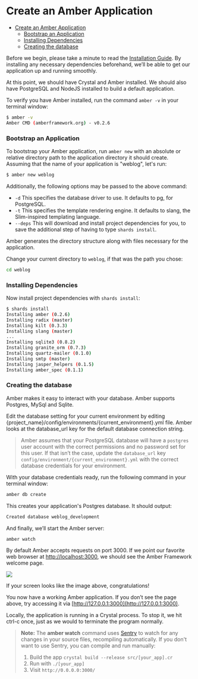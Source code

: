 # Create an Amber Application

- [Create an Amber Application](#create-an-amber-application)
    + [Bootstrap an Application](#bootstrap-an-application)
    + [Installing Dependencies](#installing-dependencies)
    + [Creating the database](#creating-the-database)

Before we begin, please take a minute to read the [Installation Guide](getting-started/Installation/README.md). By installing any necessary dependencies beforehand, we’ll be able to get our application up and running smoothly.

At this point, we should have Crystal and Amber installed. We should also have PostgreSQL and NodeJS installed to build a default application.

To verify you have Amber installed, run the command `amber -v` in your terminal window:

```bash
$ amber -v
Amber CMD (amberframework.org) - v0.2.6
```

### Bootstrap an Application

To bootstrap your Amber application, run `amber new` with an absolute or relative directory path to the application directory it should create. Assuming that the name of your application is "weblog", let's run:

```bash
$ amber new weblog
```

Additionally, the following options may be passed to the above command:

* `-d` This specifies the database driver to use. It defaults to pg, for PostgreSQL.
* `-t` This specifies the template rendering engine. It defaults to slang, the Slim-inspired templating language.
* `--deps` This will download and install project dependencies for you, to save the additional step of having to type `shards install`.


Amber generates the directory structure along with files necessary for the application.


Change your current directory to `weblog`, if that was the path you chose:

```bash
cd weblog
```

### Installing Dependencies

Now install project dependencies with `shards install`:

```bash
$ shards install
Installing amber (0.2.6)
Installing radix (master)
Installing kilt (0.3.3)
Installing slang (master)
...
Installing sqlite3 (0.8.2)
Installing granite_orm (0.7.3)
Installing quartz-mailer (0.1.0)
Installing smtp (master)
Installing jasper_helpers (0.1.5)
Installing amber_spec (0.1.1)
```

### Creating the database

Amber makes it easy to interact with your database. Amber supports Postgres, MySql and Sqlite.

Edit the database setting for your current environment by editing {project_name}/config/environments/{current_environment}.yml file. Amber looks at the database_url key for the default database connection string.

> Amber assumes that your PostgreSQL database will have a `postgres` user account with the correct permissions and no password set for this user. If that isn’t the case, update the `database_url` key `config/environment/{current_environment}.yml` with the correct database credentials for your environment.

With your database credentials ready, run the following command in your terminal window:

```bash
amber db create
```

This creates your application's Postgres database. It should output:

```bash
Created database weblog_development
```

And finally, we’ll start the Amber server:

```bash
amber watch
```

By default Amber accepts requests on port 3000. If we point our favorite web browser at [http://localhost:3000](http://localhost:3000), we should see the Amber Framework welcome page.

![](https://github.com/amberframework/online-docs/blob/master/assets/amber-framework-welcome.png?raw=true)  

If your screen looks like the image above, congratulations! 

You now have a working Amber application. If you don’t see the page above, try accessing it via [http://127.0.0.1:3000](http://127.0.0.1:3000).

Locally, the application is running in a Crystal process. To stop it, we hit ctrl-c once, just as we would to terminate the program normally.

> **Note:** The **amber watch** command uses [Sentry](https://github.com/samueleaton/sentry) to watch for any changes in your source files, recompiling automatically. If you don't want to use Sentry, you can compile and run manually:  
> 1. Build the app `crystal build --release src/[your_app].cr`  
> 2. Run with `./[your_app]`  
> 3. Visit `http://0.0.0.0:3000/`



